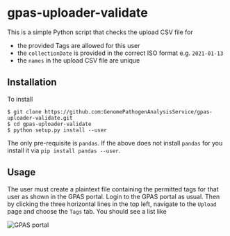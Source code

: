 # gpas-uploader-validate

This is a simple Python script that checks the upload CSV file for 
* the provided Tags are allowed for this user
* the `collectionDate` is provided in the correct ISO format e.g. `2021-01-13`
* the `names` in the upload CSV file are unique

## Installation

To install

```
$ git clone https://github.com:GenomePathogenAnalysisService/gpas-uploader-validate.git
$ cd gpas-uploader-validate
$ python setup.py install --user
```

The only pre-requisite is `pandas`. If the above does not install `pandas` for you install it via `pip install pandas --user`.

## Usage

The user must create a plaintext file containing the permitted tags for that user as shown in the GPAS portal. Login to the GPAS portal as usual. Then by clicking the three horizontal lines in the top left, navigate to the `Upload` page and choose the `Tags` tab. You should see a list like

![GPAS portal](images/gpas-screenshot.png)




